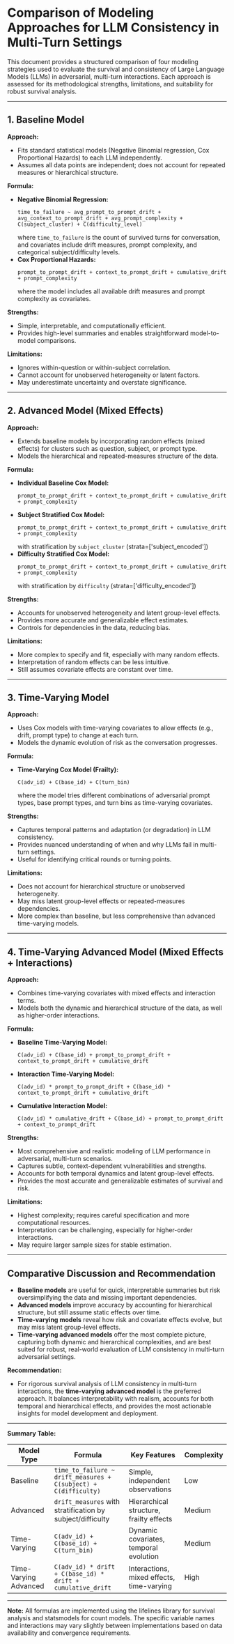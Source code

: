 # Comparison of Modeling Approaches for LLM Consistency in Multi-Turn Settings

This document provides a structured comparison of four modeling strategies used to evaluate the survival and consistency of Large Language Models (LLMs) in adversarial, multi-turn interactions. Each approach is assessed for its methodological strengths, limitations, and suitability for robust survival analysis.

---

## 1. Baseline Model

**Approach:**
- Fits standard statistical models (Negative Binomial regression, Cox Proportional Hazards) to each LLM independently.
- Assumes all data points are independent; does not account for repeated measures or hierarchical structure.

**Formula:**
- **Negative Binomial Regression:**
  ```
  time_to_failure ~ avg_prompt_to_prompt_drift + avg_context_to_prompt_drift + avg_prompt_complexity + C(subject_cluster) + C(difficulty_level)
  ```
  where `time_to_failure` is the count of survived turns for conversation, and covariates include drift measures, prompt complexity, and categorical subject/difficulty levels.
- **Cox Proportional Hazards:**
  ```
  prompt_to_prompt_drift + context_to_prompt_drift + cumulative_drift + prompt_complexity
  ```
  where the model includes all available drift measures and prompt complexity as covariates.

**Strengths:**
- Simple, interpretable, and computationally efficient.
- Provides high-level summaries and enables straightforward model-to-model comparisons.

**Limitations:**
- Ignores within-question or within-subject correlation.
- Cannot account for unobserved heterogeneity or latent factors.
- May underestimate uncertainty and overstate significance.

---

## 2. Advanced Model (Mixed Effects)

**Approach:**
- Extends baseline models by incorporating random effects (mixed effects) for clusters such as question, subject, or prompt type.
- Models the hierarchical and repeated-measures structure of the data.

**Formula:**
- **Individual Baseline Cox Model:**
  ```
  prompt_to_prompt_drift + context_to_prompt_drift + cumulative_drift + prompt_complexity
  ```
- **Subject Stratified Cox Model:**
  ```
  prompt_to_prompt_drift + context_to_prompt_drift + cumulative_drift + prompt_complexity
  ```
  with stratification by `subject_cluster` (strata=['subject_encoded'])
- **Difficulty Stratified Cox Model:**
  ```
  prompt_to_prompt_drift + context_to_prompt_drift + cumulative_drift + prompt_complexity
  ```
  with stratification by `difficulty` (strata=['difficulty_encoded'])

**Strengths:**
- Accounts for unobserved heterogeneity and latent group-level effects.
- Provides more accurate and generalizable effect estimates.
- Controls for dependencies in the data, reducing bias.

**Limitations:**
- More complex to specify and fit, especially with many random effects.
- Interpretation of random effects can be less intuitive.
- Still assumes covariate effects are constant over time.

---

## 3. Time-Varying Model

**Approach:**
- Uses Cox models with time-varying covariates to allow effects (e.g., drift, prompt type) to change at each turn.
- Models the dynamic evolution of risk as the conversation progresses.

**Formula:**
- **Time-Varying Cox Model (Frailty):**
  ```
  C(adv_id) + C(base_id) + C(turn_bin)
  ```
  where the model tries different combinations of adversarial prompt types, base prompt types, and turn bins as time-varying covariates.

**Strengths:**
- Captures temporal patterns and adaptation (or degradation) in LLM consistency.
- Provides nuanced understanding of when and why LLMs fail in multi-turn settings.
- Useful for identifying critical rounds or turning points.

**Limitations:**
- Does not account for hierarchical structure or unobserved heterogeneity.
- May miss latent group-level effects or repeated-measures dependencies.
- More complex than baseline, but less comprehensive than advanced time-varying models.

---

## 4. Time-Varying Advanced Model (Mixed Effects + Interactions)

**Approach:**
- Combines time-varying covariates with mixed effects and interaction terms.
- Models both the dynamic and hierarchical structure of the data, as well as higher-order interactions.

**Formula:**
- **Baseline Time-Varying Model:**
  ```
  C(adv_id) + C(base_id) + prompt_to_prompt_drift + context_to_prompt_drift + cumulative_drift
  ```
- **Interaction Time-Varying Model:**
  ```
  C(adv_id) * prompt_to_prompt_drift + C(base_id) * context_to_prompt_drift + cumulative_drift
  ```
- **Cumulative Interaction Model:**
  ```
  C(adv_id) * cumulative_drift + C(base_id) + prompt_to_prompt_drift + context_to_prompt_drift
  ```

**Strengths:**
- Most comprehensive and realistic modeling of LLM performance in adversarial, multi-turn scenarios.
- Captures subtle, context-dependent vulnerabilities and strengths.
- Accounts for both temporal dynamics and latent group-level effects.
- Provides the most accurate and generalizable estimates of survival and risk.

**Limitations:**
- Highest complexity; requires careful specification and more computational resources.
- Interpretation can be challenging, especially for higher-order interactions.
- May require larger sample sizes for stable estimation.

---

## Comparative Discussion and Recommendation

- **Baseline models** are useful for quick, interpretable summaries but risk oversimplifying the data and missing important dependencies.
- **Advanced models** improve accuracy by accounting for hierarchical structure, but still assume static effects over time.
- **Time-varying models** reveal how risk and covariate effects evolve, but may miss latent group-level effects.
- **Time-varying advanced models** offer the most complete picture, capturing both dynamic and hierarchical complexities, and are best suited for robust, real-world evaluation of LLM consistency in multi-turn adversarial settings.

**Recommendation:**
- For rigorous survival analysis of LLM consistency in multi-turn interactions, the **time-varying advanced model** is the preferred approach. It balances interpretability with realism, accounts for both temporal and hierarchical effects, and provides the most actionable insights for model development and deployment.

---

**Summary Table:**

| Model Type | Formula | Key Features | Complexity |
|------------|---------|--------------|------------|
| Baseline | `time_to_failure ~ drift_measures + C(subject) + C(difficulty)` | Simple, independent observations | Low |
| Advanced | `drift_measures` with stratification by subject/difficulty | Hierarchical structure, frailty effects | Medium |
| Time-Varying | `C(adv_id) + C(base_id) + C(turn_bin)` | Dynamic covariates, temporal evolution | Medium |
| Time-Varying Advanced | `C(adv_id) * drift + C(base_id) * drift + cumulative_drift` | Interactions, mixed effects, time-varying | High |

---

**Note:** All formulas are implemented using the lifelines library for survival analysis and statsmodels for count models. The specific variable names and interactions may vary slightly between implementations based on data availability and convergence requirements. 